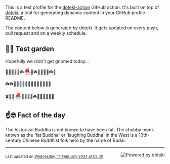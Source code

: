 This is a test profile for the [doteki-action](https://github.com/welpo/doteki-action) GitHub action. It's built on top of [dōteki](https://doteki.org), a tool for generating dynamic content in your GitHub profile README.

The content below is generated by dōteki. It gets updated on every push, pull request and on a weekly schedule.

## 👨‍🌾 Test garden

Hopefully we didn't get gnomed today…

<!-- garden start -->
🌸🌻🌹🐛🐝☘️<sub><img src="https://raw.githubusercontent.com/welpo/doteki-action/main/assets/gnomed.png" width="21" alt="Consider yourself gnomed"></sub>🌿☘️🌺🌳🌸🌺☘️🌼
<!-- garden end --><!-- garden start -->
☘️☘️🌳🥀🍀🌹🌻🌻🍀🍄🌸🍀🌳🌸🦋
<!-- garden end --><!-- garden start -->
🍀🦋🌱<sub><img src="https://raw.githubusercontent.com/welpo/doteki-action/main/assets/gnomed.png" width="21" alt="Consider yourself gnomed"></sub>🌷🌱🌹🐛☘️🥀🐛🌳🌸🌱🌿
<!-- garden end -->

## ☝️🤓 Fact of the day

<!-- did_you_know start -->
The historical Buddha is not known to have been fat. The chubby monk known as the 'fat Buddha' or 'laughing Buddha' in the West is a 10th-century Chinese Buddhist folk hero by the name of Budai.
<!-- did_you_know end -->

---

<a href="https://doteki.org"><img src="https://img.shields.io/badge/powered_by-d%C5%8Dteki-0?style=flat-square&labelColor=202b2d&color=5E936C" align="right" alt="Powered by dōteki"></a> <div style="text-align: left;"><sub>
<!-- last_updated start -->Last updated on <a href="https://github.com/welpo/doteki-action/actions/workflows/ci.yaml">Wednesday, 14 February 2024 at 02:30<!-- last_updated end --></sub></div>
